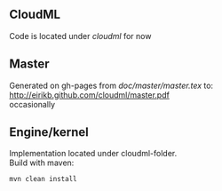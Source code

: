 CloudML
-
Code is located under _cloudml_ for now

Master
--
Generated on gh-pages from _doc/master/master.tex_ to:  
http://eirikb.github.com/cloudml/master.pdf  
occasionally

Engine/kernel
--
Implementation located under cloudml-folder.  
Build with maven:

    mvn clean install

